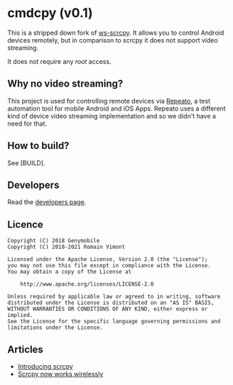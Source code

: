 # cmdcpy (v0.1)

This is a stripped down fork of [ws-scrcpy](https://github.com/NetrisTV/ws-scrcpy/). It allows you to control Android devices remotely, but in comparison to scrcpy it does not support video streaming.

It does not require any _root_ access.

## Why no video streaming?

This project is used for controlling remote devices via [Repeato](https://www.repeato.app), a test automation tool for mobile Android and iOS Apps.
Repeato uses a different kind of device video streaming implementation and so we didn't have a need for that. 

## How to build?

See [BUILD].


## Developers

Read the [developers page].

[developers page]: DEVELOP.md


## Licence

    Copyright (C) 2018 Genymobile
    Copyright (C) 2018-2021 Romain Vimont

    Licensed under the Apache License, Version 2.0 (the "License");
    you may not use this file except in compliance with the License.
    You may obtain a copy of the License at

        http://www.apache.org/licenses/LICENSE-2.0

    Unless required by applicable law or agreed to in writing, software
    distributed under the License is distributed on an "AS IS" BASIS,
    WITHOUT WARRANTIES OR CONDITIONS OF ANY KIND, either express or implied.
    See the License for the specific language governing permissions and
    limitations under the License.

## Articles

- [Introducing scrcpy][article-intro]
- [Scrcpy now works wirelessly][article-tcpip]

[article-intro]: https://blog.rom1v.com/2018/03/introducing-scrcpy/
[article-tcpip]: https://www.genymotion.com/blog/open-source-project-scrcpy-now-works-wirelessly/

